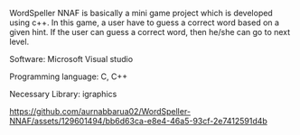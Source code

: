 WordSpeller NNAF is basically a mini game project which is developed using c++. In this game, a user have to guess a correct word based on a given hint. If the user can guess a correct word, then he/she can go to next level.

Software: Microsoft Visual studio

Programming language: C, C++

Necessary Library: igraphics


https://github.com/aurnabbarua02/WordSpeller-NNAF/assets/129601494/bb6d63ca-e8e4-46a5-93cf-2e7412591d4b


